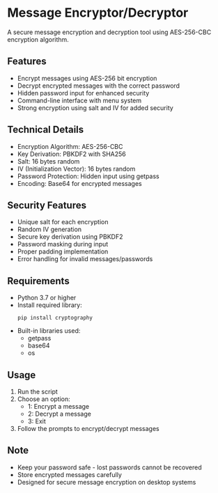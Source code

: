 # Message Encryptor/Decryptor

A secure message encryption and decryption tool using AES-256-CBC encryption algorithm.

## Features

- Encrypt messages using AES-256 bit encryption
- Decrypt encrypted messages with the correct password
- Hidden password input for enhanced security
- Command-line interface with menu system
- Strong encryption using salt and IV for added security

## Technical Details

- Encryption Algorithm: AES-256-CBC
- Key Derivation: PBKDF2 with SHA256
- Salt: 16 bytes random
- IV (Initialization Vector): 16 bytes random
- Password Protection: Hidden input using getpass
- Encoding: Base64 for encrypted messages

## Security Features

- Unique salt for each encryption
- Random IV generation
- Secure key derivation using PBKDF2
- Password masking during input
- Proper padding implementation
- Error handling for invalid messages/passwords

## Requirements

- Python 3.7 or higher
- Install required library:
  ```
  pip install cryptography
  ```
- Built-in libraries used:
  - getpass
  - base64
  - os

## Usage

1. Run the script
2. Choose an option:
   - 1: Encrypt a message
   - 2: Decrypt a message
   - 3: Exit
3. Follow the prompts to encrypt/decrypt messages

## Note

- Keep your password safe - lost passwords cannot be recovered
- Store encrypted messages carefully
- Designed for secure message encryption on desktop systems
